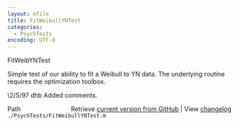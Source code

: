 ```yaml
---
layout: mfile
title: FitWeibullYNTest
categories:
  - PsychTests
encoding: UTF-8
---
```


FitWeibYNTest

Simple test of our ability to fit a Weibull to YN data.
The underlying routine requires the optimization toolbox.

\2/5/97  dhb  Added comments.


<div class="code_header" style="text-align:right;">
  <span style="float:left;">Path&nbsp;&nbsp;</span> <span class="counter">Retrieve <a href=
  "https://raw.github.com/Psychtoolbox-3/Psychtoolbox-3/beta/./PsychTests/FitWeibullYNTest.m">current version from GitHub</a> | View <a href=
  "https://github.com/Psychtoolbox-3/Psychtoolbox-3/commits/beta/./PsychTests/FitWeibullYNTest.m">changelog</a></span>
</div>
<div class="code">
  <code>./PsychTests/FitWeibullYNTest.m</code>
</div>

